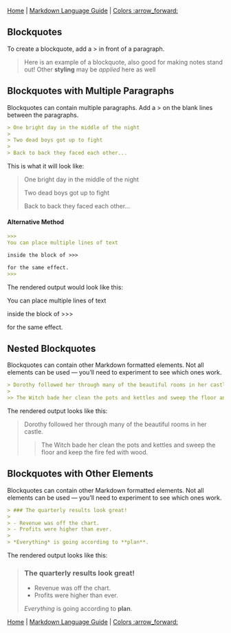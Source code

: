 [Home](../../README.md) | [Markdown Language Guide](../Markdown_Language_Guide.md) | [Colors :arrow\_forward:](Colors_Tutorial.md)

## Blockquotes

To create a blockquote, add a \> in front of a paragraph.

> Here is an example of a blockquote, also good for making notes stand out! Other **styling** may be *applied* here as well

## Blockquotes with Multiple Paragraphs

Blockquotes can contain multiple paragraphs. Add a \> on the blank lines between the paragraphs.

```markdown
> One bright day in the middle of the night
>
> Two dead boys got up to fight
>
> Back to back they faced each other...
```

This is what it will look like:

> One bright day in the middle of the night
>
> Two dead boys got up to fight
>
> Back to back they faced each other...

#### Alternative Method

```markdown
>>>
You can place multiple lines of text

inside the block of >>>

for the same effect.
>>>
```

The rendered output would look like this:
>>>
You can place multiple lines of text

inside the block of >>>

for the same effect.
>>>

## Nested Blockquotes

Blockquotes can contain other Markdown formatted elements. Not all elements can be used — you’ll need to experiment to see which ones work.

```markdown
> Dorothy followed her through many of the beautiful rooms in her castle.
>
>> The Witch bade her clean the pots and kettles and sweep the floor and keep the fire fed with wood.
```

The rendered output looks like this:

> Dorothy followed her through many of the beautiful rooms in her castle.
>
>> The Witch bade her clean the pots and kettles and sweep the floor and keep the fire fed with wood.

## Blockquotes with Other Elements

Blockquotes can contain other Markdown formatted elements. Not all elements can be used — you’ll need to experiment to see which ones work.

```markdown
> ### The quarterly results look great!
>
> - Revenue was off the chart.
> - Profits were higher than ever.
>
> *Everything* is going according to **plan**.
```

The rendered output looks like this:

> ### The quarterly results look great!
>
> - Revenue was off the chart.
> - Profits were higher than ever.
>
> *Everything* is going according to **plan**.

[Home](../../README.md) | [Markdown Language Guide](../Markdown_Language_Guide.md) | [Colors :arrow\_forward:](Colors_Tutorial.md)